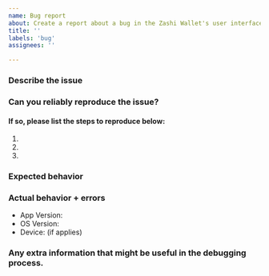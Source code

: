 ```yaml
---
name: Bug report
about: Create a report about a bug in the Zashi Wallet's user interface.
title: ''
labels: 'bug'
assignees: ''

---
```


<!--
This issue tracker is only for issues related to the Zashi Wallet's user interface.

For platform-specific issues, please instead use one of the following channels:

If you'd like to report a bug you encountered in the Zashi IOS Wallet, please
file a GitHub issue at https://github.com/Electric-Coin-Company/zashi-ios/issues/new?labels=bug&template=bug-report.md

If you'd like to report a bug you encountered in the Zashi Android Wallet, please
file a Github issue at https://github.com/Electric-Coin-Company/zashi-android/issues/new?labels=bug&template=bug-report.md

General Zcash questions and/or support requests and are best directed to either:
 * Zcash Forum: https://forum.zcashcommunity.com/)
 * Discord Community: https://discord.io/zcash-community

If you wish to report a security issue, please follow our
[Responsible Disclosure guidelines](https://github.com/Electric-Coin-Company/zashi/blob/master/responsible_disclosure.md).
See the [Wallet App Threat Model](https://github.com/Electric-Coin-Company/zashi/blob/master/wallet_threat_model.md)
for more information about the security and privacy limitations of the wallets.
-->

### Describe the issue
<!-- Please provide a general summary of the issue you're experiencing -->

### Can you reliably reproduce the issue?
#### If so, please list the steps to reproduce below:
1.
2.
3.

### Expected behavior
<!-- Tell us what should happen -->

### Actual behavior + errors
<!-- Tell us what happens instead including any noticeable error output (any messages
displayed on-screen when e.g. a crash occurred) -->
<!-- Note: please do not include sensitive information. blur, scratch or annotate any
information like addresses, usernames, amounts or anything other that you might consider sensitive and it's not relevant to the problem you are reporting.  -->

- App Version:
- OS Version:
- Device: (if applies)

### Any extra information that might be useful in the debugging process.
<!-- Note: please do not include sensitive information. blur, scratch or
annotate any information like addresses, usernames, amounts or anything other
that you might consider sensitive and it's not relevant to the problem you are
reporting.-->

